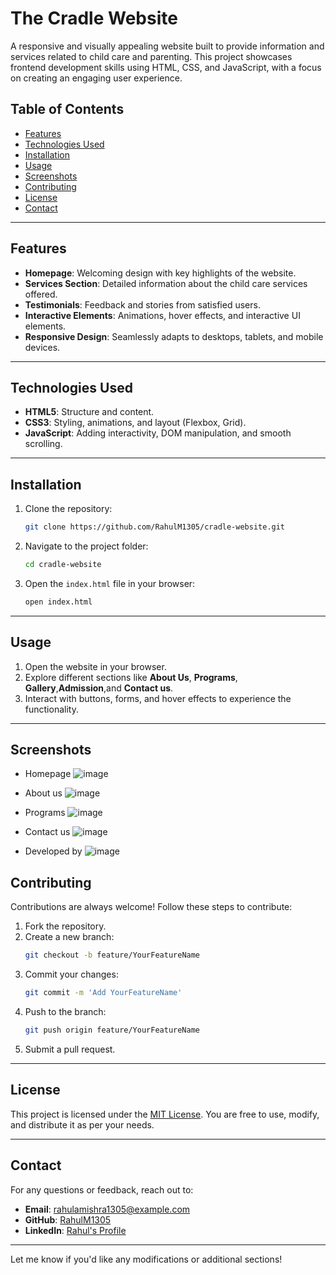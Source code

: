 

# The Cradle Website

A responsive and visually appealing website built to provide information and services related to child care and parenting. This project showcases frontend development skills using HTML, CSS, and JavaScript, with a focus on creating an engaging user experience.

## Table of Contents

- [Features](#features)
- [Technologies Used](#technologies-used)
- [Installation](#installation)
- [Usage](#usage)
- [Screenshots](#screenshots)
- [Contributing](#contributing)
- [License](#license)
- [Contact](#contact)

---

## Features

- **Homepage**: Welcoming design with key highlights of the website.
- **Services Section**: Detailed information about the child care services offered.
- **Testimonials**: Feedback and stories from satisfied users.
- **Interactive Elements**: Animations, hover effects, and interactive UI elements.
- **Responsive Design**: Seamlessly adapts to desktops, tablets, and mobile devices.

---

## Technologies Used

- **HTML5**: Structure and content.
- **CSS3**: Styling, animations, and layout (Flexbox, Grid).
- **JavaScript**: Adding interactivity, DOM manipulation, and smooth scrolling.

---

## Installation

1. Clone the repository:
   ```bash
   git clone https://github.com/RahulM1305/cradle-website.git
   ```
2. Navigate to the project folder:
   ```bash
   cd cradle-website
   ```
3. Open the `index.html` file in your browser:
   ```bash
   open index.html
   ```

---

## Usage

1. Open the website in your browser.
2. Explore different sections like **About Us**, **Programs**, **Gallery**,**Admission**,and **Contact us**.
3. Interact with buttons, forms, and hover effects to experience the functionality.

---

## Screenshots

- Homepage
![image](https://github.com/user-attachments/assets/6988b855-e923-4f5c-990d-0743b484ec82)

- About us
![image](https://github.com/user-attachments/assets/996822d2-b9d6-4642-8c7f-46603fe3114c)

- Programs
![image](https://github.com/user-attachments/assets/9ff9a331-b322-4ba7-aa82-67bc595cce26)

- Contact us
![image](https://github.com/user-attachments/assets/44576b10-bd33-4be4-ad10-7c71900e7d9f)

- Developed by
![image](https://github.com/user-attachments/assets/691c8b5f-74fc-4765-a1b3-e620df43b1a6)








## Contributing

Contributions are always welcome! Follow these steps to contribute:

1. Fork the repository.
2. Create a new branch:
   ```bash
   git checkout -b feature/YourFeatureName
   ```
3. Commit your changes:
   ```bash
   git commit -m 'Add YourFeatureName'
   ```
4. Push to the branch:
   ```bash
   git push origin feature/YourFeatureName
   ```
5. Submit a pull request.

---

## License

This project is licensed under the [MIT License](LICENSE). You are free to use, modify, and distribute it as per your needs.

---

## Contact

For any questions or feedback, reach out to:

- **Email**: [rahulamishra1305@example.com](mailto:rahulamishra1305@example.com)
- **GitHub**: [RahulM1305](https://github.com/RahulM1305)
- **LinkedIn**: [Rahul's Profile](https://www.linkedin.com/in/rahulm1305/)

---

Let me know if you'd like any modifications or additional sections!
